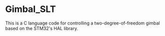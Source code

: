 # Gimbal_SLT
This is a C language code for controlling a two-degree-of-freedom gimbal based on the STM32's HAL library.
